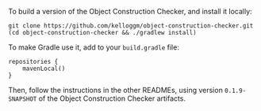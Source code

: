 To build a version of the Object Construction Checker, and install it locally:

```
git clone https://github.com/kelloggm/object-construction-checker.git
(cd object-construction-checker && ./gradlew install)
```

To make Gradle use it, add to your `build.gradle` file:

```
repositories {
    mavenLocal()
}
```

Then, follow the instructions in the other READMEs, using version `0.1.9-SNAPSHOT` of the Object Construction Checker artifacts.
